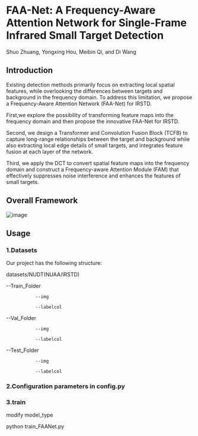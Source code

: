 # FAA-Net: A Frequency-Aware Attention Network for Single-Frame Infrared Small Target Detection
Shuo Zhuang, Yongxing Hou, Meibin Qi, and Di Wang
## Introduction
Existing detection methods primarily focus on extracting local spatial features, while overlooking the differences between targets and background in the frequency domain. To address this limitation, we propose a Frequency-Aware Attention Network (FAA-Net) for IRSTD.

First,we explore the possibility of transforming feature maps into the frequency domain and then propose 
the innovative FAA-Net for IRSTD. 

Second, we design a Transformer and Convolution Fusion 
Block (TCFB) to capture long-range relationships between the target and background while also 
extracting local edge details of small targets, and integrates feature fusion at each layer of the 
network. 

Third, we apply the DCT to convert spatial feature maps into the frequency domain and 
construct a Frequency-aware Attention Module (FAM) that effectively suppresses noise interference 
and enhances the features of small targets.

## Overall Framework
![image]([https://github.com/YourUsername/YourRepo/blob/master/public/image/yourimage.png](https://github.com/Dr-Zhuang/FAA-Net-IRSTD/blob/main/framework.png))

## Usage

### 1.Datasets
Our project has the following structure:

datasets/NUDT(NUAA/IRSTD) 

--Train_Folder
               
               --img
               
               --labelcol

--Val_Folder
               
               --img
               
               --labelcol

--Test_Folder
               
               --img
               
               --labelcol


### 2.Configuration parameters in config.py

### 3.train

modify model_type 

python train_FAANet.py
